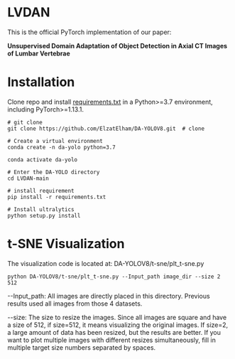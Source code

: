 #  LVDAN
This is the official PyTorch implementation of our paper: 

**Unsupervised Domain Adaptation of Object Detection in Axial CT Images of Lumbar Vertebrae**


# Installation

Clone repo and install [requirements.txt](https://github.com/ElzatElham/DA-YOLOV8/blob/main/requirements.txt) in a Python>=3.7 environment, including PyTorch>=1.13.1.


```
# git clone
git clone https://github.com/ElzatElham/DA-YOLOV8.git  # clone

# Create a virtual environment
conda create -n da-yolo python=3.7

conda activate da-yolo

# Enter the DA-YOLO directory
cd LVDAN-main

# install requirement
pip install -r requirements.txt

# Install ultralytics
python setup.py install

```

# t-SNE Visualization
The visualization code is located at: DA-YOLOV8/t-sne/plt_t-sne.py 

```
python DA-YOLOV8/t-sne/plt_t-sne.py --Input_path image_dir --size 2 512
```

--Input_path: All images are directly placed in this directory. Previous results used all images from those 4 datasets. 

--size: The size to resize the images. Since all images are square and have a size of 512, if size=512, it means visualizing the original images. If size=2, a large amount of data has been resized, but the results are better. If you want to plot multiple images with different resizes simultaneously, fill in multiple target size numbers separated by spaces.



